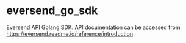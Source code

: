 # eversend_go_sdk
Eversend API Golang SDK. API documentation can be accessed from https://eversend.readme.io/reference/introduction
